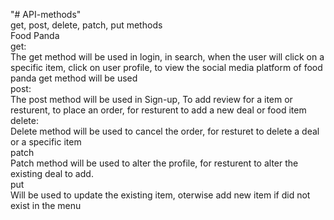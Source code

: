 "# API-methods" <br>
get, post, delete, patch, put methods <br>
Food Panda <br>
get: <br>The get method will be used in login, in search, when the user will click on a specific item, click on user profile, to view the social media platform of food panda get method will be used<br>
post:<br> The post method will be used in Sign-up, To add review for a item or resturent, to place an order, for resturent to add a new deal or food item<br>
delete: <br>Delete method will be used to cancel the order, for resturet to delete a deal or a specific item<br>
patch <br> Patch method will be used to alter the profile, for resturent to alter the existing deal to add.<br>
put <br> Will be used to update the existing item, oterwise add new item if did not exist in the menu

